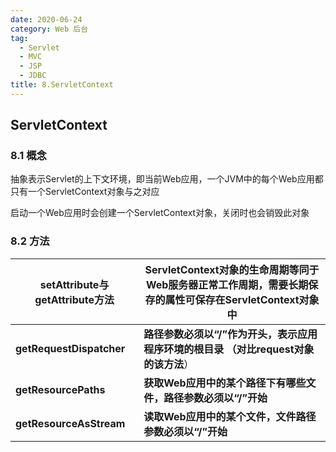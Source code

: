 ```yaml
---
date: 2020-06-24
category: Web 后台
tag: 
  - Servlet
  - MVC
  - JSP
  - JDBC
title: 8.ServletContext
---
```


## ServletContext

### 8.1 概念

抽象表示Servlet的上下文环境，即当前Web应用，一个JVM中的每个Web应用都只有一个ServletContext对象与之对应

启动一个Web应用时会创建一个ServletContext对象，关闭时也会销毁此对象

### 8.2 方法

| setAttribute与getAttribute方法 | ServletContext对象的生命周期等同于Web服务器正常工作周期，需要长期保存的属性可保存在ServletContext对象中 |
| ------------------------------ | ------------------------------------------------------------ |
| **getRequestDispatcher**       | **路径参数必须以“/”作为开头，表示应用程序环境的根目录 （对比request对象的该方法**） |
| **getResourcePaths**           | **获取Web应用中的某个路径下有哪些文件，路径参数必须以“/”开始** |
| **getResourceAsStream**        | **读取Web应用中的某个文件，文件路径参数必须以“/”开始**       |
